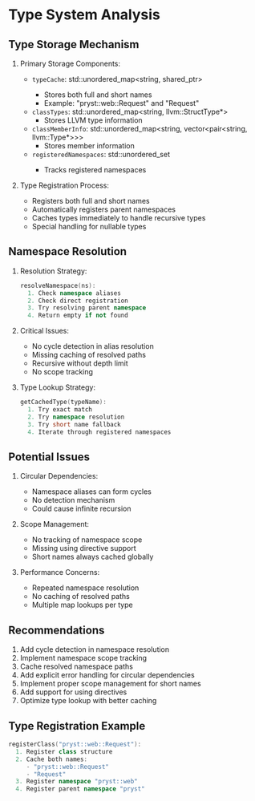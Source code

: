 # Type System Analysis

## Type Storage Mechanism
1. Primary Storage Components:
   - `typeCache`: std::unordered_map<string, shared_ptr<Type>>
     - Stores both full and short names
     - Example: "pryst::web::Request" and "Request"
   - `classTypes`: std::unordered_map<string, llvm::StructType*>
     - Stores LLVM type information
   - `classMemberInfo`: std::unordered_map<string, vector<pair<string, llvm::Type*>>>
     - Stores member information
   - `registeredNamespaces`: std::unordered_set<string>
     - Tracks registered namespaces

2. Type Registration Process:
   - Registers both full and short names
   - Automatically registers parent namespaces
   - Caches types immediately to handle recursive types
   - Special handling for nullable types

## Namespace Resolution
1. Resolution Strategy:
   ```cpp
   resolveNamespace(ns):
     1. Check namespace aliases
     2. Check direct registration
     3. Try resolving parent namespace
     4. Return empty if not found
   ```

2. Critical Issues:
   - No cycle detection in alias resolution
   - Missing caching of resolved paths
   - Recursive without depth limit
   - No scope tracking

3. Type Lookup Strategy:
   ```cpp
   getCachedType(typeName):
     1. Try exact match
     2. Try namespace resolution
     3. Try short name fallback
     4. Iterate through registered namespaces
   ```

## Potential Issues
1. Circular Dependencies:
   - Namespace aliases can form cycles
   - No detection mechanism
   - Could cause infinite recursion

2. Scope Management:
   - No tracking of namespace scope
   - Missing using directive support
   - Short names always cached globally

3. Performance Concerns:
   - Repeated namespace resolution
   - No caching of resolved paths
   - Multiple map lookups per type

## Recommendations
1. Add cycle detection in namespace resolution
2. Implement namespace scope tracking
3. Cache resolved namespace paths
4. Add explicit error handling for circular dependencies
5. Implement proper scope management for short names
6. Add support for using directives
7. Optimize type lookup with better caching

## Type Registration Example
```cpp
registerClass("pryst::web::Request"):
  1. Register class structure
  2. Cache both names:
     - "pryst::web::Request"
     - "Request"
  3. Register namespace "pryst::web"
  4. Register parent namespace "pryst"
```

